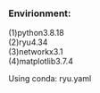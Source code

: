 ### Envirionment:  
(1)python3.8.18  
(2)ryu4.34  
(3)networkx3.1  
(4)matplotlib3.7.4  

Using conda: ryu.yaml  
